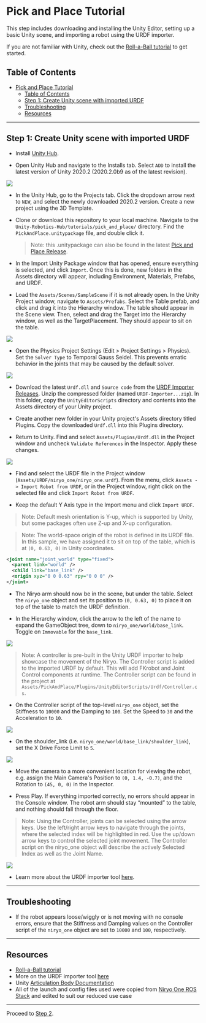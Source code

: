 # Pick and Place Tutorial

This step includes downloading and installing the Unity Editor, setting up a basic Unity scene, and importing a robot using the URDF importer.

If you are not familiar with Unity, check out the [Roll-a-Ball tutorial](https://learn.unity.com/project/roll-a-ball) to get started.

## Table of Contents
- [Pick and Place Tutorial](#pick-and-place-tutorial)
  - [Table of Contents](#table-of-contents)
  - [Step 1: Create Unity scene with imported URDF](#step-1-create-unity-scene-with-imported-urdf)
  - [Troubleshooting](#troubleshooting)
  - [Resources](#resources)
  
---

## Step 1: Create Unity scene with imported URDF
  
- Install [Unity Hub](https://unity3d.com/get-unity/download).
  
- Open Unity Hub and navigate to the Installs tab. Select `ADD` to install the latest version of Unity 2020.2 (2020.2.0b9 as of the latest revision).
   
![](img/1_hub.png) 

- In the Unity Hub, go to the Projects tab. Click the dropdown arrow next to `NEW`, and select the newly downloaded 2020.2 version. Create a new project using the 3D Template.

- Clone or download this repository to your local machine. Navigate to the `Unity-Robotics-Hub/tutorials/pick_and_place/` directory. Find the `PickAndPlace.unitypackage` file, and double click it.
  > Note: this .unitypackage can also be found in the latest [Pick and Place Release](https://github.com/Unity-Technologies/Unity-Robotics-Hub/releases).

- In the Import Unity Package window that has opened, ensure everything is selected, and click `Import`. Once this is done, new folders in the Assets directory will appear, including Environment, Materials, Prefabs, and URDF.
  
- Load the `Assets/Scenes/SampleScene` if it is not already open. In the Unity Project window, navigate to `Assets/Prefabs`. Select the Table prefab, and click and drag it into the Hierarchy window. The table should appear in the Scene view. Then, select and drag the Target into the Hierarchy window, as well as the TargetPlacement. They should appear to sit on the table.

![](img/1_cube.png) 

- Open the Physics Project Settings (Edit > Project Settings > Physics). Set the `Solver Type` to Temporal Gauss Seidel. This prevents erratic behavior in the joints that may be caused by the default solver.

![](img/1_physics.png)

- Download the latest `Urdf.dll` and `Source code` from the [URDF Importer Releases](https://github.cds.internal.unity3d.com/unity/URDF-Importer/releases). Unzip the compressed folder (named `URDF-Importer...zip`). In this folder, copy the `UnityEditorScripts` directory and contents into the Assets directory of your Unity project. 

- Create another new folder in your Unity project's Assets directory titled Plugins. Copy the downloaded `Urdf.dll` into this Plugins directory.

- Return to Unity. Find and select `Assets/Plugins/Urdf.dll` in the Project window and uncheck `Validate References` in the Inspector. Apply these changes.
  
![](img/1_dll.png) 

- Find and select the URDF file in the Project window (`Assets/URDF/niryo_one/niryo_one.urdf`). From the menu, click `Assets -> Import Robot from URDF`, or in the Project window, right click on the selected file and click `Import Robot from URDF`.
  
- Keep the default Y Axis type in the Import menu and click `Import URDF`.
  
> Note: Default mesh orientation is Y-up, which is supported by Unity, but some packages often use Z-up and X-up configuration.

> Note: The world-space origin of the robot is defined in its URDF file. In this sample, we have assigned it to sit on top of the table, which is at `(0, 0.63, 0)` in Unity coordinates.
  ```xml
  <joint name="joint_world" type="fixed">
    <parent link="world" />
    <child link="base_link" />
    <origin xyz="0 0 0.63" rpy="0 0 0" />
  </joint>
  ```

- The Niryo arm should now be in the scene, but under the table. Select the `niryo_one` object and set its position to `(0, 0.63, 0)` to place it on top of the table to match the URDF definition.
  
- In the Hierarchy window, click the arrow to the left of the name to expand the GameObject tree, down to `niryo_one/world/base_link`. Toggle on `Immovable` for the `base_link`.

![](img/1_base.png) 

> Note: A controller is pre-built in the Unity URDF importer to help showcase the movement of the Niryo. The Controller script is added to the imported URDF by default. This will add FKrobot and Joint Control components at runtime. The Controller script can be found in the project at `Assets/PickAndPlace/Plugins/UnityEditorScripts/Urdf/Controller.cs`.

- On the Controller script of the top-level `niryo_one` object, set the Stiffness to `10000` and the Damping to `100`. Set the Speed to `30` and the Acceleration to `10`.

![](img/1_controller.png) 

- On the shoulder_link (i.e. `niryo_one/world/base_link/shoulder_link`), set the X Drive Force Limit to `5`. 
<!-- - On the forearm_link, wrist_link, hand_link, right_gripper, and left_gripper, set the X Drive Force Limit to `1000`. PLACEHOLDER do i need this?
  - These components can be accessed by expanding the niryo_one Hierarchy through `niryo_one/world/base_link/shoulder_link/arm_link/...`, or by searching for these objects in the Hierarchy. -->

![](img/1_force.png)

- Move the camera to a more convenient location for viewing the robot, e.g. assign the Main Camera's Position to `(0, 1.4, -0.7)`, and the Rotation to `(45, 0, 0)` in the Inspector.

- Press Play. If everything imported correctly, no errors should appear in the Console window. The robot arm should stay “mounted” to the table, and nothing should fall through the floor. 
  
> Note: Using the Controller, joints can be selected using the arrow keys. Use the left/right arrow keys to navigate through the joints, where the selected index will be highlighted in red. Use the up/down arrow keys to control the selected joint movement. The Controller script on the niryo_one object will describe the actively Selected Index as well as the Joint Name.

![](img/1_end.gif) 

- Learn more about the URDF importer tool [here](https://github.com/Unity-Technologies/Robotics-Tutorials/blob/master/urdf_tutorial.md).

---

## Troubleshooting

- If the robot appears loose/wiggly or is not moving with no console errors, ensure that the Stiffness and Damping values on the Controller script of the `niryo_one` object are set to `10000` and `100`, respectively.

---

## Resources

- [Roll-a-Ball tutorial](https://learn.unity.com/project/roll-a-ball)
- More on the URDF importer tool [here](https://github.com/Unity-Technologies/Robotics-Tutorials/blob/master/urdf_tutorial.md)
- Unity [Articulation Body Documentation](https://docs.unity3d.com/2020.1/Documentation/ScriptReference/ArticulationBody.html)
- All of the launch and config files used were copied from [Niryo One ROS Stack](https://github.com/NiryoRobotics/niryo_one_ros) and edited to suit our reduced use case

---


Proceed to [Step 2](2_ros_tcp.md).